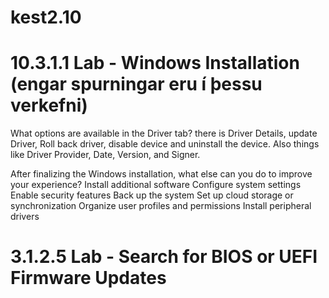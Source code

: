 # kest2.10

# 10.3.1.1 Lab - Windows Installation (engar spurningar eru í þessu verkefni)

What options are available in the Driver tab?
there is Driver Details, update Driver, Roll back driver, disable device and uninstall the device.
Also things like Driver Provider, Date, Version, and Signer.

After finalizing the Windows installation, what else can you do to improve your experience?
Install additional software
Configure system settings
Enable security features
Back up the system
Set up cloud storage or synchronization
Organize user profiles and permissions
Install peripheral drivers

# 3.1.2.5 Lab - Search for BIOS or UEFI Firmware Updates






